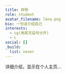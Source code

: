 ```yaml
---
title: 样例
role: student
avatar_filename: lena.png
bio: 一句话介绍自己
interests:
  - cg(用英文逗号分开)
  - c
social: []
_build:
  list: never
---
```

详细介绍，显示在个人主页...
